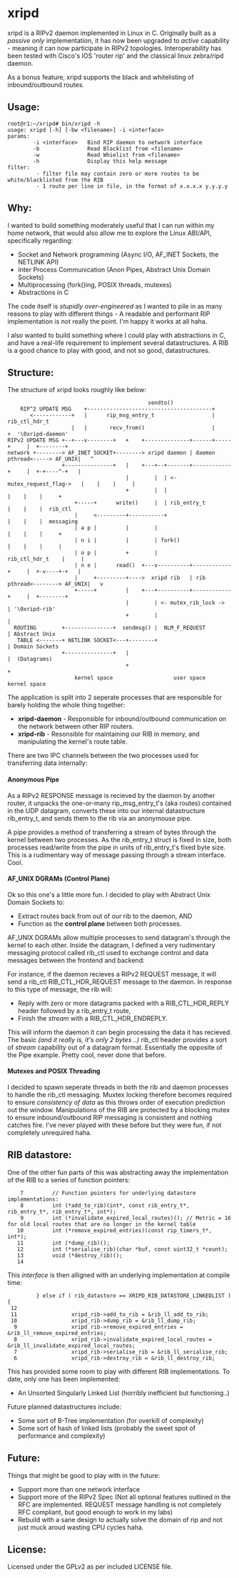# xripd
xripd is a RIPv2 daemon implemented in Linux in C. Originally built as a *passive only* implementation, it has now been upgraded to *active* capability - meaning it can now participate in RIPv2 topologies. Interoperability has been tested with Cisco's IOS 'router rip' and the classical linux zebra/ripd daemon.

As a bonus feature, xripd supports the black and whitelisting of inbound/outbound routes.

## Usage:
```
root@r1:~/xripd# bin/xripd -h
usage: xripd [-h] [-bw <filename>] -i <interface>
params:
        -i <interface>   Bind RIP daemon to network interface
        -b               Read Blacklist from <filename>
        -w               Read Whielist from <filename>
        -h               Display this help message
filter:
         - filter file may contain zero or more routes to be white/blacklisted from the RIB
         - 1 route per line in file, in the format of x.x.x.x y.y.y.y
```

## Why:

I wanted to build something moderately useful that I can run within my home network, that would also allow me to explore the Linux ABI/API, specifically regarding:

+ Socket and Network programming (Async I/O, AF_INET Sockets, the NETLINK API)
+ Inter Process Communication (Anon Pipes, Abstract Unix Domain Sockets)
+ Multiprocessing (fork()ing, POSIX threads, mutexes)
+ Abstractions in C

The code itself is *stupidly over-engineered* as I wanted to pile in as many reasons to play with different things - A readable and performant RIP implementation is not really the point. I'm happy it works at all haha.

I also wanted to build something where I could play with abstractions in C, and have a real-life requirement to implement several datastructures. A RIB is a good chance to play with good, and not so good, datastructures.

## Structure:

The structure of xripd looks roughly like below:

```
                                            sendto()
    RIP^2 UPDATE MSG    +---------------------------------------+
       <------------+   |      rip_msg_entry_t                  |    rib_ctl_hdr_t
                    |   |       recv_from()                     |           +  '\0xripd-daemon'
RIPv2 UPDATE MSG +--+---v--------+   +    +--------------+------+-----+     |  +--------+
network +--------> AF_INET SOCKET+--------> xripd daemon | daemon pthread<-----> AF_UNIX|   ^
                 +---------------+   |    +---+--+-------+------------+     |  +-+----^-+   |
                                     |        |  | <-mutex_request_flag->   |    |    |     |
                                     +        |  |                          |    |    |     +
                     +-----+      write()     |  | rib_entry_t              |    |    |  rib_ctl
                     |     <---------+-----------+                          |    |    |  messaging
                     | a p |         |        |                             |    |    |     +
                     | n i |         |        | fork()                      |    |    |     |
                     | o p |         +        |                      rib_ctl_hdr_t    |     |
                     | n e |      read()  +---v----------+------------+     |  +-v----+-+   |
                     |     +---------+---->  xripd rib   | rib pthread<--------> AF_UNIX|   v
                     +-----+         |    +---+----------+------------+     |  +--------+
                                     |        | <- mutex_rib_lock ->        | '\0xripd-rib'
                                     +        |                             |
  ROUTING        +---------------+  sendmsg() |  NLM_F_REQUEST              | Abstract Unix
   TABLE <-------+ NETLINK SOCKET<---+--------+                             | Domain Sockets
                 +---------------+   |                                      |  (Datagrams)
                                     +                                      +
                     kernel space                   user space                kernel space
```
The application is split into 2 seperate processes that are responsible for barely holding the whole thing together:

+ **xripd-daemon** - Responsible for inbound/outbound communication on the network between other RIP routers.
+ **xripd-rib** - Resonsible for maintaining our RIB in memory, and manipulating the kernel's route table.

There are two IPC channels between the two processes used for transferring data internally:

#### Anonymous Pipe
As a RIPv2 RESPONSE message is recieved by the daemon by another router, it unpacks the one-or-many rip_msg_entry_t's (aka routes) contained in the UDP datagram, converts these into our internal datastructure rib_entry_t, and sends them to the rib via an anonymouse pipe.

A pipe provides a method of transferring a stream of bytes through the kernel between two processes. As the rib_entry_t struct is fixed in size, both processes read/write from the pipe in units of rib_entry_t's fixed byte size. This is a rudimentary way of message passing through a stream interface. Cool.

#### AF_UNIX DGRAMs (Control Plane)
Ok so this one's a little more fun. I decided to play with Abstract Unix Domain Sockets to:
+ Extract routes back from out of our rib to the daemon, AND
+ Function as the **control plane** between both processes.

AF_UNIX DGRAMs allow multiple processes to send datagram's through the kernel to each other. Inside the datagram, I defined a very rudimentary messaging protocol called rib_ctl used to exchange control and data messages between the frontend and backend:

For instance, if the daemon recieves a RIPv2 REQUEST message, it will send a rib_ctl RIB_CTL_HDR_REQUEST message to the daemon. In response to this type of message, the rib will: 
+ Reply with zero or more datagrams packed with a RIB_CTL_HDR_REPLY header followed by a rib_entry_t route,
+ Finish the *stream* with a RIB_CTL_HDR_ENDREPLY.

This will inform the daemon it can begin processing the data it has recieved. The basic *(and it really is, it's only 2 bytes ..)* rib_ctl header provides a sort of *stream* capability out of a datagram format. Essentially the opposite of the Pipe example. Pretty cool, never done that before.

#### Mutexes and POSIX Threading
I decided to spawn seperate threads in both the rib and daemon processes to handle the rib_ctl messaging. Muxtex locking therefore becomes required to ensure *consistency of data* as this throws order of execution prediction out the window. Manipulations of the RIB are protected by a blocking mutex to ensure inbound/outbound RIP messaging is consistent and nothing catches fire. I've never played with these before but they were fun, if not completely unrequired haha.

## RIB datastore:

One of the other fun parts of this was abstracting away the implementation of the RIB to a series of function pointers:
```
    7         // Function pointers for underlying datastore implementations:
    8         int (*add_to_rib)(int*, const rib_entry_t*, rib_entry_t*, rib_entry_t*, int*);
    9         int (*invalidate_expired_local_routes)(); // Metric = 16 for old local routes that are no longer in the kernel table
   10         int (*remove_expired_entries)(const rip_timers_t*, int*);
   11         int (*dump_rib)();
   12         int (*serialise_rib)(char *buf, const uint32_t *count);
   13         void (*destroy_rib)();
   14 
```
This *interface* is then alligned with an underlying implementation at compile time:
```
         } else if ( rib_datastore == XRIPD_RIB_DATASTORE_LINKEDLIST ) {
 12 
 11                 xripd_rib->add_to_rib = &rib_ll_add_to_rib;
 10                 xripd_rib->dump_rib = &rib_ll_dump_rib;
  9                 xripd_rib->remove_expired_entries = &rib_ll_remove_expired_entries;
  8                 xripd_rib->invalidate_expired_local_routes = &rib_ll_invalidate_expired_local_routes;
  7                 xripd_rib->serialise_rib = &rib_ll_serialise_rib;
  6                 xripd_rib->destroy_rib = &rib_ll_destroy_rib;
```
This has provided some room to play with different RIB implementations. To date, only one has been implemented:

+ An Unsorted Singularly Linked List (horribly inefficient but functioning..)

Future planned datastructures include:

+ Some sort of B-Tree implementation (for overkill of complexity)
+ Some sort of hash of linked lists (probably the sweet spot of performance and complexity)

## Future:

Things that might be good to play with in the future:

+ Support more than one network interface
+ Support more of the RIPv2 Spec (Not all optional features outlined in the RFC are implemented. REQUEST message handling is not completely RFC compliant, but good enough to work in my labs)
+ Rebuild with a sane design to actually solve the domain of rip and not just muck aroud wasting CPU cycles haha.

## License:

Licensed under the GPLv2 as per included LICENSE file.
